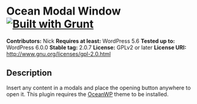 # Ocean Modal Window [![Built with Grunt](https://cdn.gruntjs.com/builtwith.png)](http://gruntjs.com/)

**Contributors:** Nick
**Requires at least:** WordPress 5.6
**Tested up to:** WordPress 6.0.0
**Stable tag:** 2.0.7
**License:** GPLv2 or later
**License URI:** http://www.gnu.org/licenses/gpl-2.0.html

## Description

Insert any content in a modals and place the opening button anywhere to open it.
This plugin requires the [OceanWP](https://oceanwp.org/) theme to be installed.
